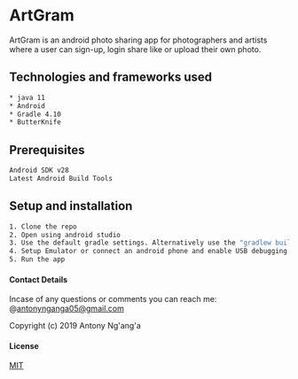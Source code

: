 # ArtGram

ArtGram is an android photo sharing app for photographers and artists where a user can sign-up, login share like or upload their own photo.

## Technologies and frameworks used

```bash
* java 11
* Android
* Gradle 4.10
* ButterKnife
```

## Prerequisites
```bash
Android SDK v28
Latest Android Build Tools
```
## Setup and installation

```bash
1. Clone the repo
2. Open using android studio
3. Use the default gradle settings. Alternatively use the "gradlew build" command to build the project directly.
4. Setup Emulator or connect an android phone and enable USB debugging
5. Run the app
```
#### Contact Details
Incase of any questions or comments you can reach me: @antonynganga05@gmail.com

Copyright (c) 2019 Antony Ng'ang'a

#### License
[MIT](https://choosealicense.com/licenses/mit/)





